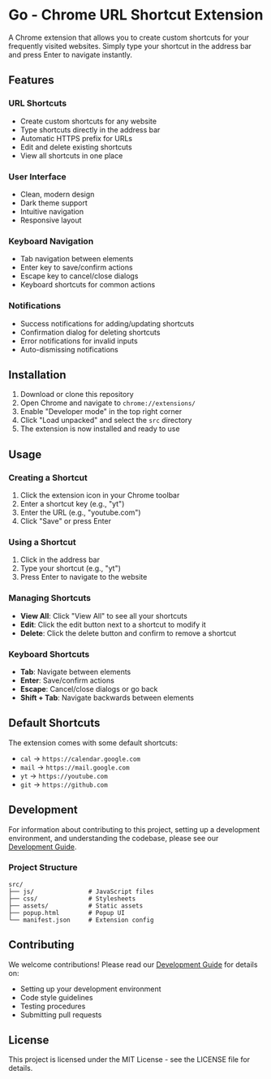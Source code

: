 # Go - Chrome URL Shortcut Extension

A Chrome extension that allows you to create custom shortcuts for your frequently visited websites. Simply type your shortcut in the address bar and press Enter to navigate instantly.

## Features

### URL Shortcuts
- Create custom shortcuts for any website
- Type shortcuts directly in the address bar
- Automatic HTTPS prefix for URLs
- Edit and delete existing shortcuts
- View all shortcuts in one place

### User Interface
- Clean, modern design
- Dark theme support
- Intuitive navigation
- Responsive layout

### Keyboard Navigation
- Tab navigation between elements
- Enter key to save/confirm actions
- Escape key to cancel/close dialogs
- Keyboard shortcuts for common actions

### Notifications
- Success notifications for adding/updating shortcuts
- Confirmation dialog for deleting shortcuts
- Error notifications for invalid inputs
- Auto-dismissing notifications

## Installation

1. Download or clone this repository
2. Open Chrome and navigate to `chrome://extensions/`
3. Enable "Developer mode" in the top right corner
4. Click "Load unpacked" and select the `src` directory
5. The extension is now installed and ready to use

## Usage

### Creating a Shortcut
1. Click the extension icon in your Chrome toolbar
2. Enter a shortcut key (e.g., "yt")
3. Enter the URL (e.g., "youtube.com")
4. Click "Save" or press Enter

### Using a Shortcut
1. Click in the address bar
2. Type your shortcut (e.g., "yt")
3. Press Enter to navigate to the website

### Managing Shortcuts
- **View All**: Click "View All" to see all your shortcuts
- **Edit**: Click the edit button next to a shortcut to modify it
- **Delete**: Click the delete button and confirm to remove a shortcut

### Keyboard Shortcuts
- **Tab**: Navigate between elements
- **Enter**: Save/confirm actions
- **Escape**: Cancel/close dialogs or go back
- **Shift + Tab**: Navigate backwards between elements

## Default Shortcuts

The extension comes with some default shortcuts:
- `cal` → `https://calendar.google.com`
- `mail` → `https://mail.google.com`
- `yt` → `https://youtube.com`
- `git` → `https://github.com`

## Development

For information about contributing to this project, setting up a development environment, and understanding the codebase, please see our [Development Guide](docs/DEVELOPMENT.md).

### Project Structure
```
src/
├── js/               # JavaScript files
├── css/              # Stylesheets
├── assets/           # Static assets
├── popup.html        # Popup UI
└── manifest.json     # Extension config
```

## Contributing

We welcome contributions! Please read our [Development Guide](docs/DEVELOPMENT.md) for details on:
- Setting up your development environment
- Code style guidelines
- Testing procedures
- Submitting pull requests

## License

This project is licensed under the MIT License - see the LICENSE file for details.